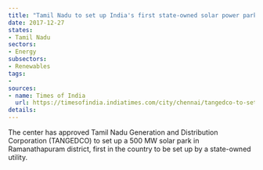 ```yaml
---
title: "Tamil Nadu to set up India's first state-owned solar power park"
date: 2017-12-27
states:
- Tamil Nadu
sectors:
- Energy
subsectors:
- Renewables
tags:
- 
sources:
- name: Times of India
  url: https://timesofindia.indiatimes.com/city/chennai/tangedco-to-set-up-solar-park-in-ramnad/articleshow/62126077.cms
details:
---
```


The center has approved Tamil Nadu Generation and Distribution Corporation (TANGEDCO) to set up a 500 MW solar park in Ramanathapuram district, first in the country to be set up by a state-owned utility. 
